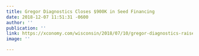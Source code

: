 ```yaml
---
title: Gregor Diagnostics Closes $900K in Seed Financing
date: 2018-12-07 11:51:31 -0600
author: ''
publication: ''
link: https://xconomy.com/wisconsin/2018/07/10/gregor-diagnostics-raises-900k-to-develop-new-prostate-cancer-test/?utm_campaign=Monthly%20Newsletters&utm_source=hs_email&utm_medium=email&utm_content=64390240&_hsenc=p2ANqtz-_cIOZ1sJln7YLRkX2HqRMGSzUWFiwXJb1vwQnMUx4TJpBA8YZhZlBohnUchBA-MZdWuqu09tfmxL-Druj69hUV2qyL_rhPGnNydHXKh-ZH8DiLFmQ&_hsmi=64390240
image: ''

---
```


